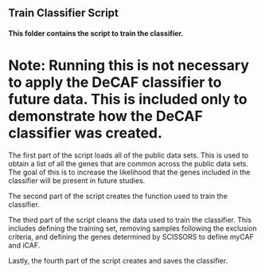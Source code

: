 ## Train Classifier Script

#### This folder contains the script to train the classifier.

# Note: Running this is not necessary to apply the DeCAF classifier to future data. This is included only to demonstrate how the DeCAF classifier was created.

The first part of the script loads all of the public data sets. This is used to obtain a list of all the genes that are common across the public data sets. The goal of this is to increase the likelihood that the genes included in the classifier will be present in future studies.

The second part of the script creates the function used to train the classifier.

The third part of the script cleans the data used to train the classifier. This includes defining the training set, removing samples following the exclusion criteria, and defining the genes determined by SCISSORS to define myCAF and iCAF.

Lastly, the fourth part of the script creates and saves the classifier.

